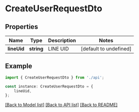 # CreateUserRequestDto


## Properties

Name | Type | Description | Notes
------------ | ------------- | ------------- | -------------
**lineUid** | **string** | LINE UID | [default to undefined]

## Example

```typescript
import { CreateUserRequestDto } from './api';

const instance: CreateUserRequestDto = {
    lineUid,
};
```

[[Back to Model list]](../README.md#documentation-for-models) [[Back to API list]](../README.md#documentation-for-api-endpoints) [[Back to README]](../README.md)

